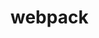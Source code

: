 <!--
 * @Description: 
 * @Version: 2.0
 * @Autor: zhaojunyun-jk
 * @Date: 2020-09-01 14:11:36
 * @LastEditors: zhaojunyun-jk
 * @LastEditTime: 2020-09-01 14:11:41
-->
# webpack